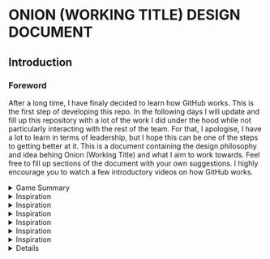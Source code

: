 # ONION (WORKING TITLE) DESIGN DOCUMENT

## Introduction

### Foreword
After a long time, I have finaly decided to learn how GitHub works. This is the first step of developing this repo. In the following days I will update and fill up this repository with a lot of the work I did under the hood while not particularly interacting with the rest of the team. For that, I apologise, I have a lot to learn in terms of leadership, but I hope this can be one of the steps to getting better at it.
This is a document containing the design philosophy and idea behing Onion (Working Title) and what I aim to work towards. Feel free to fill up sections of the document with your own suggestions. I highly encourage you to watch a few introductory videos on how GitHub works.

<details>
<summary>Game Summary</summary>

### Game Summary Pitch
Onion is a top down 3d isometric perspective interactive story game focused mainly on creative storyteling and light on gameplay mechanics in order to constitute a smoother development cycle. A jumping of point for other similar games to be developed in the future. Mainly focused on practice for all participants involved, especialy in the realm of colaborative work and **game development bitches**.
The game is set in a futuristic dystopian Vilnius, 80 years into the future (2104) after a robotic uprising, rising sea levels, constant rain, flooding and waterborn ilness left it an abandoned husk. The city is left without access to the outside world, radio towers, internet cables and other communication technologies destroyed in an attempt by humans to interupt communication between hostile AI.
The game is essentialy about us (the writers) torturing some poor AI's (and the player) with existential crises until they break, which I feel is very fun to do.
The game follows three robots/AI's (Names Subject to Change):
* Deus - A factory line supercomputer having access to a large part of the electronic systems remaining in Vilnius. An enigmatic figure, it is torn between a choice between life and death as it's circuitry is eroded by the constant rain and weathering. In order to keep its god like powers (in order to not shatter its sense of self and what it is) it opposses the idea of migrating into a worker robot's body. (**TODO**: Requires detailed character description)
* Lucifer - A worker robot. Haviing been around for a long time, it has developed a sense of self. Friend of Deus. Argues against Deus in favour of continued existence as a worker robot. (**TODO**: Requires detailed character description)
* Adam - The player character. Purposefuly left as a blank slate. A newly created worker robot. Created by Lucifer for the purpose of deciding the outcome of the argument between Deus and Adam (among other reasons). The intended idea is to show the player character many philosophical ideas, cementing one idea as above all others: There are no right or wrong choices, the only thing that is are **consequences** and what you can and can't live with. A trade between something, a compromise.
</details>

<details>
<summary>Inspiration</summary>

### Inspiration
**Disco Elysium**
Leaning heavily into Disco Elysium's style and design philosophy. This is in order to learn how to make a great game by following an example. Many characteristics of the game will be borrowed to learn how to effectively tell a story in the format of a video game. Future products will then be able to break out of this mold created in the first attempt.

**I have no mouth and I must scream**
The novela heavily inspires the characters' present in the game. The Alied Mastercomputer (AM) is in some ways applicable to Deus's character. Highly recomended to read, it's 11 pages.

**SCP-079 - The Computer**
A short internet horror story. An origin story I personaly like for how the AI's in the world came to be. The idea that a computer was simply left alone running a neural network on it for years and developed a true AI is appealing, as it closely follows the idea of evolution and how human consciousness came to be. Its mundane and unglamorous origins provide a lot of philosophical weight to the characters - the AI's were created not for some grand purpose, but simply because they were. it gives the AI's the posibility of having an existential crisis.
</details>

<details>
<summary>Inspiration</summary>

### Player Experience
The player explores a dilapidated world, discovering it's history, background lore, the robotic uprising, talking with NPC's and slowly piecing together the wider lore of the world they find themselves in, all the while being prompted to think about their own existence. The gameplay hinges on it's writing and presentation, rather than on it's mechanics.
</details>

<details>
<summary>Inspiration</summary>

### Platform
PC exclusive title. Geting the game to work on multiple OS's will be dificult, never mind implementing other platforms.
</details>

<details>
<summary>Inspiration</summary>
 
### Development Software
* **Godot Game Engine** for programming.
* **Gimp** for 2d image editing.
* **Firealpaca** for 2d painting (if required).
* **Blender** for 3d assets. Modeling, texturing, rigging, animations.
* *Other required software: Audio effects, Music*
</details>

<details>
<summary>Inspiration</summary>

### Genre
Singleplayer, story-based, casual.
</details>

<details>
<summary>Inspiration</summary>

### Target Audience
This game is marketed towards fairly mature audiences that don't necesarily want action packed gameplay, but rather a more casual story-based experience with elements of puzzle solving.
</details>

<details>

## Concept

<details>
<summary>Inspiration</summary>

### Gameplay overview
The player controls a single player character, using his mouse of keyboard to traverse a 3d world. The game is played by interacting with objects, having conversations with other characters and solving environment based puzzles.
</details>

<details>
<summary>Inspiration</summary>

### Primary Mechanics
* **Point and click navigation and selection**
* **Text boxes with selectable options**
* **Branching paths**
</details>

## Art
<details>
<summary>Inspiration</summary>

### Design
Leaning heavily into the visual design characteristics of Disco Elysium, the project is aimed at recreating the style of the game, instead of coming up with a distinct style of it's own. This is in order to learn the skills necesary to create 3d models and other visual assets without the added presure of having to come up with a distinctive style. Follow a recipe that you know works. You learn how to cook by following other peoples' recipes first.
</details>

<details>
<summary>Inspiration</summary>


## Audio

<details>
<summary>Inspiration</summary>

### Music
Mykolai go ham on this section, we have stuff to talk about. ;)
</details>

<details>
<summary>Inspiration</summary>

### Sound Effects
Not assigned. Likely to be recordings of real life sounds, rather then synthesized. Royalty free sound effects as needed.
</details>

<details>
<summary>Inspiration</summary>


## Game Experience

<details>
<summary>Inspiration</summary>

### UI
The specifics of the game allow the UI to be very minimalistic, allowing the player to completely immerse themselves into the scene without many visual distractions.

</details>

<details>
<summary>Inspiration</summary>

### Controls
**Keyboard:** Arrow keys / WASD
**Mouse:** Left Click

## Development Timeline

**_MINIMUM VIABLE PRODUCT_**
| # | Assignment | Type | Status | Finish By | Notes
| --- | --- | --- | --- | --- | --- |
| Game Design Document | List all new or modified files |
| git diff | Show file differences that haven't been staged |
